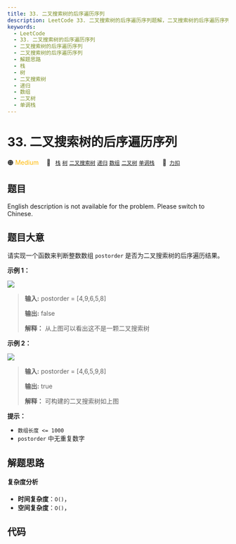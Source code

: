 ```yaml
---
title: 33. 二叉搜索树的后序遍历序列
description: LeetCode 33. 二叉搜索树的后序遍历序列题解，二叉搜索树的后序遍历序列，包含解题思路、复杂度分析以及完整的 JavaScript 代码实现。
keywords:
  - LeetCode
  - 33. 二叉搜索树的后序遍历序列
  - 二叉搜索树的后序遍历序列
  - 二叉搜索树的后序遍历序列
  - 解题思路
  - 栈
  - 树
  - 二叉搜索树
  - 递归
  - 数组
  - 二叉树
  - 单调栈
---
```


# 33. 二叉搜索树的后序遍历序列

🟠 <font color=#ffb800>Medium</font>&emsp; 🔖&ensp; [`栈`](/tag/stack.md) [`树`](/tag/tree.md) [`二叉搜索树`](/tag/binary-search-tree.md) [`递归`](/tag/recursion.md) [`数组`](/tag/array.md) [`二叉树`](/tag/binary-tree.md) [`单调栈`](/tag/monotonic-stack.md)&emsp; 🔗&ensp;[`力扣`](https://leetcode.cn/problems/er-cha-sou-suo-shu-de-hou-xu-bian-li-xu-lie-lcof)

## 题目

English description is not available for the problem. Please switch to
Chinese.


## 题目大意

请实现一个函数来判断整数数组 `postorder` 是否为二叉搜索树的后序遍历结果。



**示例 1：**

![](https://pic.leetcode.cn/1706665328-rfvWhs-%E6%88%AA%E5%B1%8F2024-01-31%2009.41.48.png)

> 
> 
> 
> 
> 
> **输入:** postorder = [4,9,6,5,8]
> 
> **输出:** false 
> 
> **解释：** 从上图可以看出这不是一颗二叉搜索树
> 
> 

**示例 2：**

![](https://pic.leetcode.cn/1694762510-vVpTic-%E5%89%91%E6%8C%8733.png)

> 
> 
> 
> 
> 
> **输入:** postorder = [4,6,5,9,8]
> 
> **输出:** true 
> 
> **解释：** 可构建的二叉搜索树如上图
> 
> 



**提示：**

  * `数组长度 <= 1000`
  * `postorder` 中无重复数字




## 解题思路

#### 复杂度分析

- **时间复杂度**：`O()`，
- **空间复杂度**：`O()`，

## 代码

```javascript

```